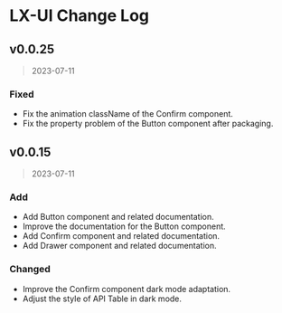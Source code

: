 # LX-UI Change Log

## v0.0.25

> 2023-07-11

### Fixed

- Fix the animation className of the Confirm component.
- Fix the property problem of the Button component after packaging.

## v0.0.15

> 2023-07-11

### Add

- Add Button component and related documentation.
- Improve the documentation for the Button component.
- Add Confirm component and related documentation.
- Add Drawer component and related documentation.

### Changed

- Improve the Confirm component dark mode adaptation.
- Adjust the style of API Table in dark mode.
